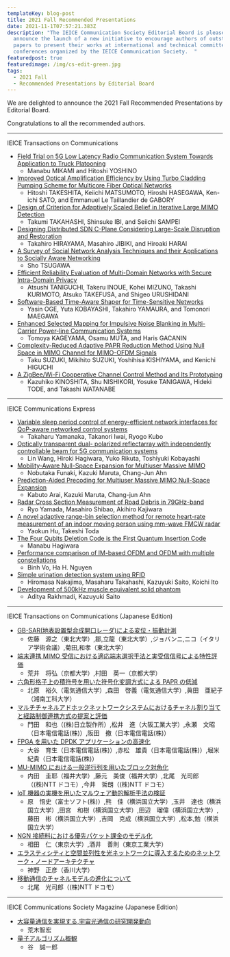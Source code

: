 ```yaml
---
templateKey: blog-post
title: 2021 Fall Recommended Presentations
date: 2021-11-1T07:57:21.383Z
description: "The IEICE Communication Society Editorial Board is pleased to
  announce the launch of a new initiative to encourage authors of outstanding
  papers to present their works at international and technical committee
  conferences organized by the IEICE Communication Society.  "
featuredpost: true
featuredimage: /img/cs-edit-green.jpg
tags:
  - 2021 Fall
  - Recommended Presentations by Editorial Board
---
```


We are delighted to announce the 2021 Fall Recommended Presentations by Editorial Board.

Congratulations to all the recommended authors.

---

IEICE Transactions on Communications

- [Field Trial on 5G Low Latency Radio Communication System Towards Application to Truck Platooning](https://www.jstage.jst.go.jp/article/transcom/E102.B/8/E102.B_2018TTP0021/_article/-char/en)
  - Manabu MIKAMI and Hitoshi YOSHINO
- [Improved Optical Amplification Efficiency by Using Turbo Cladding Pumping Scheme for Multicore Fiber Optical Networks](https://www.jstage.jst.go.jp/article/transcom/E102.B/8/E102.B_2018EBP3296/_article/-char/en)
  - Hitoshi TAKESHITA, Keiichi MATSUMOTO, Hiroshi HASEGAWA, Ken-ichi SATO, and Emmanuel Le Taillandier de GABORY
- [Design of Criterion for Adaptively Scaled Belief in Iterative Large MIMO Detection](https://www.jstage.jst.go.jp/article/transcom/E102.B/2/E102.B_2018EBP3136/_article)
  - Takumi TAKAHASHI, Shinsuke IBI, and Seiichi SAMPEI
- [Designing Distributed SDN C-Plane Considering Large-Scale Disruption and Restoration](https://www.jstage.jst.go.jp/article/transcom/E102.B/3/E102.B_2018NVP0005/_article/-char/en)
  - Takahiro HIRAYAMA, Masahiro JIBIKI, and Hiroaki HARAI
- [A Survey of Social Network Analysis Techniques and their Applications to Socially Aware Networking](https://www.jstage.jst.go.jp/article/transcom/E102.B/1/E102.B_2017EBI0003/_article)
  - Sho TSUGAWA
- [Efficient Reliability Evaluation of Multi-Domain Networks with Secure Intra-Domain Privacy](https://www.jstage.jst.go.jp/article/transcom/E103.B/4/E103.B_2019EBP3119/_article/-char/en)
  - Atsushi TANIGUCHI, Takeru INOUE, Kohei MIZUNO, Takashi KURIMOTO, Atsuko TAKEFUSA, and Shigeo URUSHIDANI
- [Software-Based Time-Aware Shaper for Time-Sensitive Networks](https://www.jstage.jst.go.jp/article/transcom/E103.B/3/E103.B_2019EBT0001/_article)
  - Yasin OGE, Yuta KOBAYASHI, Takahiro YAMAURA, and Tomonori MAEGAWA
- [Enhanced Selected Mapping for Impulsive Noise Blanking in Multi-Carrier Power-line Communication Systems](https://www.jstage.jst.go.jp/article/transcom/E102.B/11/E102.B_2019EBP3081/_article)
  - Tomoya KAGEYAMA, Osamu MUTA, and Haris GACANIN
- [Complexity-Reduced Adaptive PAPR Reduction Method Using Null Space in MIMO Channel for MIMO-OFDM Signals](https://www.jstage.jst.go.jp/article/transcom/advpub/0/advpub_2019EBT0005/_article)
  - Taku SUZUKI, Mikihito SUZUKI, Yoshihisa KISHIYAMA, and Kenichi HIGUCHI
- [A ZigBee/Wi-Fi Cooperative Channel Control Method and Its Prototyping](https://www.jstage.jst.go.jp/article/transcom/advpub/0/advpub_2019EBP3080/_article)
  - Kazuhiko KINOSHITA, Shu NISHIKORI, Yosuke TANIGAWA, Hideki TODE, and Takashi WATANABE

---

IEICE Communications Express

- [Variable sleep period control of energy-efficient network interfaces for QoP-aware networked control systems](https://www.jstage.jst.go.jp/article/comex/10/6/10_2021XBL0028/_article)
  - Takaharu Yamanaka, Takanori Iwai, Ryogo Kubo
- [Optically transparent dual- polarized reflectarray with independently controllable beam for 5G communication systems](https://www.jstage.jst.go.jp/article/comex/advpub/0/advpub_2021XBL0129/_article)
  - Lin Wang, Hiroki Hagiwara, Yuko Rikuta, Toshiyuki Kobayashi
- [Mobility-Aware Null-Space Expansion for Multiuser Massive MIMO](https://www.jstage.jst.go.jp/article/comex/advpub/0/advpub_2021XBL0054/_article)
  - Nobutaka Funaki, Kazuki Maruta, Chang-Jun Ahn
- [Prediction-Aided Precoding for Multiuser Massive MIMO Null-Space Expansion](https://www.jstage.jst.go.jp/article/comex/10/5/10_2021XBL0012/_article)
  - Kabuto Arai, Kazuki Maruta, Chang-jun Ahn
- [Radar Cross Section Measurement of Road Debris in 79GHz-band](https://www.jstage.jst.go.jp/article/comex/10/2/10_2020XBL0163/_article)
  - Ryo Yamada, Masahiro Shibao, Akihiro Kajiwara
- [A novel adaptive range-bin selection method for remote heart-rate measurement of an indoor moving person using mm-wave FMCW radar](https://www.jstage.jst.go.jp/article/comex/advpub/0/advpub_2021XBL0032/_article)
  - Yaokun Hu, Takeshi Toda
- [The Four Qubits Deletion Code is the First Quantum Insertion Code](https://www.jstage.jst.go.jp/article/comex/advpub/0/advpub_2020XBL0191/_article)
  - Manabu Hagiwara
- [Performance comparison of IM-based OFDM and OFDM with multiple constellations](https://www.jstage.jst.go.jp/article/comex/advpub/0/advpub_2016XBL0159/_article)
  - Binh Vo, Ha H. Nguyen
- [Simple urination detection system using RFID](https://www.jstage.jst.go.jp/article/comex/2/3/2_98/_article)
  - Hiromasa Nakajima, Masaharu Takahashi, Kazuyuki Saito, Koichi Ito
- [Development of 500kHz muscle equivalent solid phantom](https://www.jstage.jst.go.jp/article/comex/advpub/0/advpub_2020XBL0098/_article)
  - Aditya Rakhmadi, Kazuyuki Saito

---

IEICE Transactions on Communications (Japanese Edition)

- [GB-SAR(地表設置型合成開口レーダ)による変位・振動計測](https://search.ieice.org/bin/summary.php?id=j102-b_11_844)
  - 佐藤　源之（東北大学）,鄒,立龍（東北大学）,ジョバンニ,ニコ（イタリア学術会議）,菊田,和孝（東北大学）
- [端末連携 MIMO 受信における適応端末選択手法と実受信信号による特性評価](https://search.ieice.org/bin/summary.php?id=j103-b_2_110)
  - 荒井　将弘（京都大学）,村田　英一（京都大学）
- [六角形格子上の積符号を用いた符号化変調方式による PAPR の低減](https://search.ieice.org/bin/summary.php?id=j103-b_5_184)
  - 北原　裕久（電気通信大学）,森田　啓義（電気通信大学）,眞田　亜紀子（湘南工科大学）
- [マルチチャネルアドホックネットワークシステムにおけるチャネル割り当てと経路制御連携方式の提案と評価](https://search.ieice.org/bin/summary.php?id=j103-b_9_407)
  - 門田　和也（(株)日立製作所）,松井　進（大阪工業大学）,永瀬　文昭（日本電信電話(株)）,阪田　撤（日本電信電話(株)）
- [FPGA を用いた DPDK アプリケーションの高速化](https://search.ieice.org/bin/summary.php?id=j103-b_4_172)
  - 大谷　育生（日本電信電話(株)）,赤松　雄貴（日本電信電話(株)）,堀米　紀貴（日本電信電話(株)）
- [MU-MIMO における一般逆行列を用いたブロック対角化](https://search.ieice.org/bin/summary.php?id=j103-b_8_300)
  - 内田　圭耶（福井大学）,藤元　美俊（福井大学）,北尾　光司郎（(株)NTT ドコモ）,今井　哲朗（(株)NTT ドコモ）
- [IoT 機器の実機を用いたマルウェア動的解析手法の検証](https://search.ieice.org/bin/summary.php?id=j103-b_8_272)
  - 原　悟史（富士ソフト(株)）,熊　佳（横浜国立大学）,玉井　達也（横浜国立大学）,田宮　和樹（横浜国立大学）,田辺　瑠偉（横浜国立大学）,藤田　彬（横浜国立大学）,吉岡　克成（横浜国立大学）,松本,勉（横浜国立大学）
- [NGN 接続料における優先パケット課金のモデル化](https://search.ieice.org/bin/summary.php?id=j103-b_8_344)
  - 相田　仁（東京大学）,酒井　善則（東京工業大学）
- [エラスティシティと空間並列性を光ネットワークに導入するためのネットワーク・ノードアーキテクチャ](https://search.ieice.org/bin/summary.php?id=j102-b_11_891)
  - 神野　正彦（香川大学）
- [移動通信のチャネルモデルの進化について](https://search.ieice.org/bin/summary.php?id=j102-b_11_731)
  - 北尾　光司郎（(株)NTT ドコモ）

---

IEICE Communications Society Magazine (Japanese Edition)

- [大容量通信を実現する,宇宙光通信の研究開発動向](https://www.jstage.jst.go.jp/article/bplus/13/3/13_205/_article/-char/ja/)
  - 荒木智宏
- [量子アルゴリズム概観](https://www.jstage.jst.go.jp/article/bplus/14/2/14_102/_article/-char/ja)
  - 谷　誠一郎
